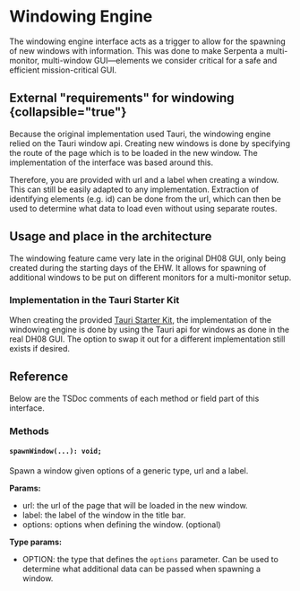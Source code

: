 # Windowing Engine

The windowing engine interface acts as a trigger to allow for the spawning of new windows with information.
This was done to make Serpenta a multi-monitor,
multi-window GUI—elements we consider critical for a safe and efficient mission-critical GUI.

## External "requirements" for windowing {collapsible="true"}

Because the original implementation used Tauri, the windowing engine relied on the Tauri window api.
Creating new windows is done by specifying the route of the page which is to be loaded in the new window.
The implementation of the interface was based around this.

Therefore, you are provided with url and a label when creating a window. 
This can still be easily adapted to any implementation.
Extraction of identifying elements (e.g. id) can be done from the url, 
which can then be used to determine what data to load even without using separate routes.

## Usage and place in the architecture

The windowing feature came very late in the original DH08 GUI, only being created during the starting days of the EHW.
It allows for spawning of additional windows to be put on different monitors for a multi-monitor setup.

### Implementation in the Tauri Starter Kit

When creating the provided [Tauri Starter Kit](Tauri-Starter-Kit.md), the implementation of the windowing engine is
done by using the Tauri api for windows as done in the real DH08 GUI.
The option to swap it out for a different implementation still exists if desired.

## Reference

Below are the TSDoc comments of each method or field part of this interface.

### Methods

#### `spawnWindow(...): void;`
Spawn a window given options of a generic type, url and a label.

**Params:**
- url: the url of the page that will be loaded in the new window.
- label: the label of the window in the title bar.
- options: options when defining the window. (optional)

**Type params:**
- OPTION: the type that defines the `options` parameter.
Can be used to determine what additional data can be passed when spawning a window.

